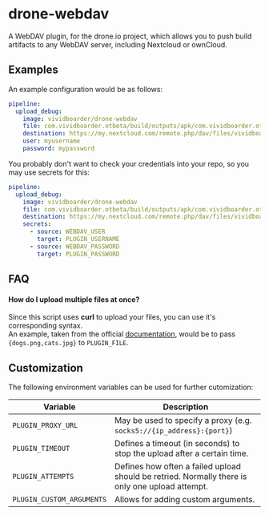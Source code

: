 # drone-webdav
A WebDAV plugin, for the drone.io project, which allows you to push build artifacts to any WebDAV server, including Nextcloud or ownCloud.

## Examples

An example configuration would be as follows:

```yaml
pipeline:
  upload_debug:
    image: vividboarder/drone-webdav
    file: com.vividboarder.otbeta/build/outputs/apk/com.vividboarder.otbeta-debug.apk
    destination: https://my.nextcloud.com/remote.php/dav/files/vividboarder/Android/Apks/
    user: myusername
    password: mypassword
```

You probably don't want to check your credentials into your repo, so you may use secrets for this:

```yaml
pipeline:
  upload_debug:
    image: vividboarder/drone-webdav
    file: com.vividboarder.otbeta/build/outputs/apk/com.vividboarder.otbeta-debug.apk
    destination: https://my.nextcloud.com/remote.php/dav/files/vividboarder/Android/Apks/
    secrets:
      - source: WEBDAV_USER
        target: PLUGIN_USERNAME
      - source: WEBDAV_PASSWORD
        target: PLUGIN_PASSWORD
```

## FAQ

#### How do I upload multiple files at once?
Since this script uses **curl** to upload your files, you can use it's corresponding syntax.<br>
An example, taken from the official [documentation](https://curl.haxx.se/docs/manpage.html#-T), would be to pass ``{dogs.png,cats.jpg}`` to ``PLUGIN_FILE``.


## Customization

The following environment variables can be used for further cutomization:

| Variable                    | Description                                                                                              |
|-----------------------------|----------------------------------------------------------------------------------------------------------|
| ``PLUGIN_PROXY_URL``        | May be used to specify a proxy (e.g. ``socks5://{ip_address}:{port}``)                                   |
| ``PLUGIN_TIMEOUT``          | Defines a timeout (in seconds) to stop the upload after a certain time.                                  |
| ``PLUGIN_ATTEMPTS``         | Defines how often a failed upload should be retried. Normally there is only one upload attempt.          |
| ``PLUGIN_CUSTOM_ARGUMENTS`` | Allows for adding custom arguments.                                                                      |